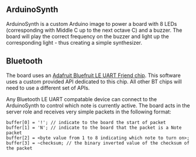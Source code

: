 ## ArduinoSynth

ArduinoSynth is a custom Arduino image to power a board with 8 LEDs (corresponding with Middle C up to the next octave C) and a buzzer. The board will play the correct frequency on the buzzer and light up the corresponding light - thus creating a simple synthesizer.

## Bluetooth

The board uses an [Adafruit Bluefruit LE UART Friend chip](https://learn.adafruit.com/introducing-the-adafruit-bluefruit-le-uart-friend/introduction). This software uses a custom provided API dedicated to this chip. All other BT chips will need to use a different set of APIs.

Any Bluetooth LE UART compatable device can connect to the ArduinoSynth to control which note is currently active. The board acts in the server role and receives very simple packets in the following format:

```
buffer[0] = '!'; // indicate to the board the start of packet
buffer[1] = 'N'; // indicate to the board that the packet is a Note packet
buffer[2] = <byte value from 1 to 8 indicating which note to turn on>;
buffer[3] = ~checksum; // the binary inverted value of the checksum of the packet